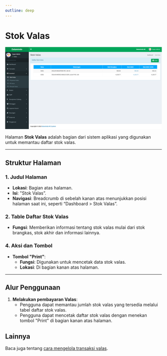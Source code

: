 ```yaml
---
outline: deep
---
```


# Stok Valas

![Stok Valas](../public/stok-valas.png)

Halaman **Stok Valas** adalah bagian dari sistem aplikasi yang digunakan untuk memantau daftar stok valas.

---

## Struktur Halaman

### 1. **Judul Halaman**

- **Lokasi**: Bagian atas halaman.
- **Isi**: "Stok Valas”.
- **Navigasi**: Breadcrumb di sebelah kanan atas menunjukkan posisi halaman saat ini, seperti “Dashboard > Stok Valas”.

### 2. **Table Daftar Stok Valas**

- **Fungsi**: Memberikan informasi tentang stok valas mulai dari stok brangkas, stok akhir dan informasi lainnya.

### 4. **Aksi dan Tombol**

- **Tombol "Print"**:
  - **Fungsi**: Digunakan untuk mencetak data stok valas.
  - **Lokasi**: Di bagian kanan atas halaman.

---

## Alur Penggunaan

1. **Melakukan pembayaran Valas**:
   - Pengguna dapat memantau jumlah stok valas yang tersedia melalui tabel daftar stok valas.
   - Pengguna dapat mencetak daftar stok valas dengan menekan tombol "Print" di bagian kanan atas halaman.

## Lainnya

Baca juga tentang [cara mengelola transaksi valas](/transaksi/daftar-valas).
